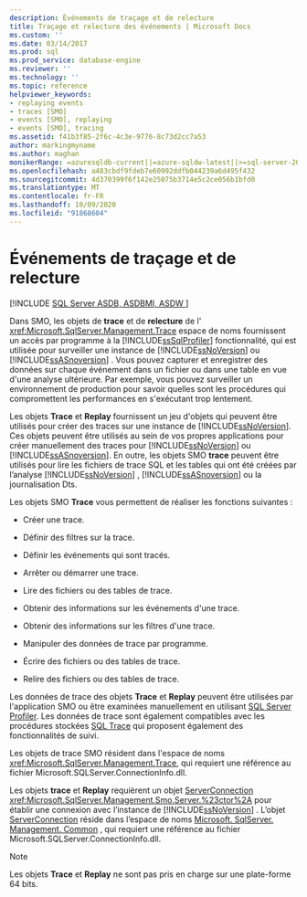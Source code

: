 ```yaml
---
description: Événements de traçage et de relecture
title: Traçage et relecture des événements | Microsoft Docs
ms.custom: ''
ms.date: 03/14/2017
ms.prod: sql
ms.prod_service: database-engine
ms.reviewer: ''
ms.technology: ''
ms.topic: reference
helpviewer_keywords:
- replaying events
- traces [SMO]
- events [SMO], replaying
- events [SMO], tracing
ms.assetid: f41b3f85-2f6c-4c3e-9776-8c73d2cc7a53
author: markingmyname
ms.author: maghan
monikerRange: =azuresqldb-current||=azure-sqldw-latest||>=sql-server-2016||=sqlallproducts-allversions||>=sql-server-linux-2017||=azuresqldb-mi-current
ms.openlocfilehash: a483cbdf9fdeb7e60992ddfb044239a6d495f432
ms.sourcegitcommit: 4d370399f6f142e25075b3714e5c2ce056b1bfd0
ms.translationtype: MT
ms.contentlocale: fr-FR
ms.lasthandoff: 10/09/2020
ms.locfileid: "91868604"
---
```

# <a name="tracing-and-replaying-events"></a>Événements de traçage et de relecture
[!INCLUDE [SQL Server ASDB, ASDBMI, ASDW ](../../../includes/applies-to-version/sql-asdb-asdbmi-asa.md)]

  Dans SMO, les objets de **trace** et de **relecture** de l' <xref:Microsoft.SqlServer.Management.Trace> espace de noms fournissent un accès par programme à la [!INCLUDE[ssSqlProfiler](../../../includes/sssqlprofiler-md.md)] fonctionnalité, qui est utilisée pour surveiller une instance de [!INCLUDE[ssNoVersion](../../../includes/ssnoversion-md.md)] ou [!INCLUDE[ssASnoversion](../../../includes/ssasnoversion-md.md)] . Vous pouvez capturer et enregistrer des données sur chaque événement dans un fichier ou dans une table en vue d'une analyse ultérieure. Par exemple, vous pouvez surveiller un environnement de production pour savoir quelles sont les procédures qui compromettent les performances en s'exécutant trop lentement.  
  
 Les objets **Trace** et **Replay** fournissent un jeu d'objets qui peuvent être utilisés pour créer des traces sur une instance de [!INCLUDE[ssNoVersion](../../../includes/ssnoversion-md.md)]. Ces objets peuvent être utilisés au sein de vos propres applications pour créer manuellement des traces pour [!INCLUDE[ssNoVersion](../../../includes/ssnoversion-md.md)] ou [!INCLUDE[ssASnoversion](../../../includes/ssasnoversion-md.md)]. En outre, les objets SMO **trace** peuvent être utilisés pour lire les fichiers de trace SQL et les tables qui ont été créées par l’analyse [!INCLUDE[ssNoVersion](../../../includes/ssnoversion-md.md)] , [!INCLUDE[ssASnoversion](../../../includes/ssasnoversion-md.md)] ou la journalisation Dts.  
  
 Les objets SMO **Trace** vous permettent de réaliser les fonctions suivantes :  
  
-   Créer une trace.  
  
-   Définir des filtres sur la trace.  
  
-   Définir les événements qui sont tracés.  
  
-   Arrêter ou démarrer une trace.  
  
-   Lire des fichiers ou des tables de trace.  
  
-   Obtenir des informations sur les événements d'une trace.  
  
-   Obtenir des informations sur les filtres d'une trace.  
  
-   Manipuler des données de trace par programme.  
  
-   Écrire des fichiers ou des tables de trace.  
  
-   Relire des fichiers ou des tables de trace.  
  
 Les données de trace des objets **Trace** et **Replay** peuvent être utilisées par l'application SMO ou être examinées manuellement en utilisant [SQL Server Profiler](../../../tools/sql-server-profiler/sql-server-profiler.md). Les données de trace sont également compatibles avec les procédures stockées [SQL Trace](../../../relational-databases/sql-trace/sql-trace.md) qui proposent également des fonctionnalités de suivi.  
  
 Les objets de trace SMO résident dans l'espace de noms <xref:Microsoft.SqlServer.Management.Trace>, qui requiert une référence au fichier Microsoft.SQLServer.ConnectionInfo.dll.  
  
 Les objets **trace** et **Replay** requièrent un objet [ServerConnection](/previous-versions/sql/sql-server-2014/ms218641(v=sql.120)) <xref:Microsoft.SqlServer.Management.Smo.Server.%23ctor%2A> pour établir une connexion avec l’instance de [!INCLUDE[ssNoVersion](../../../includes/ssnoversion-md.md)] . L’objet [ServerConnection](/previous-versions/sql/sql-server-2014/ms218641(v=sql.120)) réside dans l’espace de noms [Microsoft. SqlServer. Management. Common](/previous-versions/sql/sql-server-2014/ms212673(v=sql.120)) , qui requiert une référence au fichier Microsoft.SQLServer.ConnectionInfo.dll.  
  
> [!NOTE]  
>  Les objets **Trace** et **Replay** ne sont pas pris en charge sur une plate-forme 64 bits.  
  
